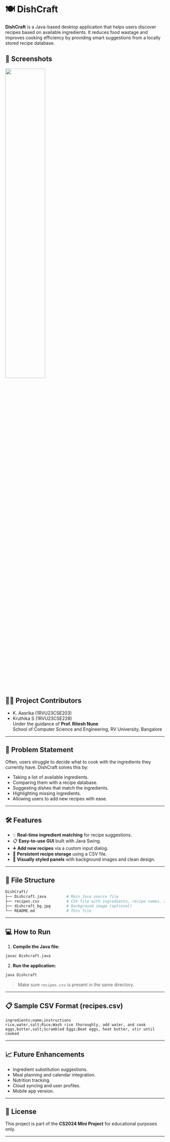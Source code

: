 
# 🍽️ DishCraft

**DishCraft** is a Java-based desktop application that helps users discover recipes based on available ingredients. It reduces food wastage and improves cooking efficiency by providing smart suggestions from a locally stored recipe database.


## 📸 Screenshots

<img src="https://github.com/user-attachments/assets/2132c635-a29d-4f9a-b22c-39c359dfcd98)" width="50%" />


## 👩‍💻 Project Contributors
- K. Aasrika (1RVU23CSE203)
- Kruthika S (1RVU23CSE228)  
Under the guidance of **Prof. Ritesh Nune**  
School of Computer Science and Engineering, RV University, Bangalore

---

## 🧠 Problem Statement

Often, users struggle to decide what to cook with the ingredients they currently have. DishCraft solves this by:
- Taking a list of available ingredients.
- Comparing them with a recipe database.
- Suggesting dishes that match the ingredients.
- Highlighting missing ingredients.
- Allowing users to add new recipes with ease.

---

## 🛠️ Features

- 💡 **Real-time ingredient matching** for recipe suggestions.
- 📋 **Easy-to-use GUI** built with Java Swing.
- ➕ **Add new recipes** via a custom input dialog.
- 📁 **Persistent recipe storage** using a CSV file.
- 🎨 **Visually styled panels** with background images and clean design.

---

## 📂 File Structure

```bash
DishCraft/
├── Dishcraft.java         # Main Java source file
├── recipes.csv            # CSV file with ingredients, recipe names, and instructions
├── dishcraft_bg.jpg       # Background image (optional)
└── README.md              # This file
```

---

## 💻 How to Run

1. **Compile the Java file:**

```bash
javac Dishcraft.java
```

2. **Run the application:**

```bash
java Dishcraft
```

> Make sure `recipes.csv` is present in the same directory.

---

## 📋 Sample CSV Format (recipes.csv)

```
ingredients;name;instructions
rice,water,salt;Rice;Wash rice thoroughly, add water, and cook
eggs,butter,salt;Scrambled Eggs;Beat eggs, heat butter, stir until cooked
```

---

## 📈 Future Enhancements

- Ingredient substitution suggestions.
- Meal planning and calendar integration.
- Nutrition tracking.
- Cloud syncing and user profiles.
- Mobile app version.

---


## 📜 License

This project is part of the **CS2024 Mini Project** for educational purposes only.

---
